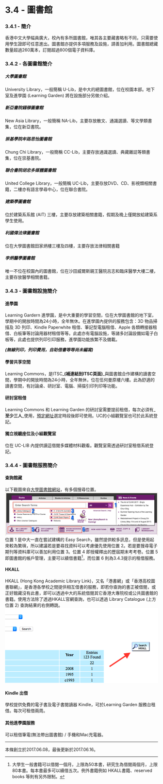 # 3.4 - 圖書館

### 3.4.1 - 簡介

香港中文大學幅員廣大，校內有多所圖書館，唯其各主要藏書略有不同，只需要使用學生證即可任意進出。圖書館亦提供多項服務及設施，請善加利用。圖書館總藏數量超過260萬本，訂閱超過800個電子資料庫。

### 3.4.2 - 各圖書館簡介

##### 大學圖書館

University Library，一般簡稱 U-Lib，是中大的總圖書館，位在校園本部。地下室及進學園 \(Learning Garden\) 將在設施部分另做介紹。

##### 新亞書院錢穆圖書館

New Asia Library，一般簡稱 NA-Lib，主要存放散文、通識選讀、等文學類書集，位在新亞書院。

##### 崇基學院牟路思怡圖書館

Chung Chi Library，一般簡稱 CC-Lib，主要存放通識選讀、典藏雜誌等類書集，位在崇基書院。

##### 聯合書院胡忠多媒體圖書館

United College Library，一般簡稱 UC-Lib，主要存放DVD、CD、影視類相關書籍，二樓亦有語言學尋中心，位在聯合書院。

##### 建築學圖書館

位於建築系系館 \(AIT\) 三樓，主要存放建築相關書籍，假期及晚上僅開放給建築系學生使用。

##### 利國偉法律圖書館

位在大學圖書館田家炳樓三樓及四樓，主要存放法律相關書籍

##### 李炳醫學圖書館

唯一不位在校園內的圖書館，位在沙田威爾斯親王醫院呂志和臨床醫學大樓二樓，主要存放醫學相關書籍。

### 3.4.3 - 圖書館設施簡介

#### 進學園

Learning Gardern 進學園，是中大重要的學習空間，位在大學圖書館的地下室，學期中的開放時間為24小時，全年無休。在進學園內提供的服務包含：3D 物品掃描及 3D 列印、Kindle Paperwhite 租借、筆記型電腦租借、Apple 各類轉接器租借、白板筆等討論用器材租借等等。此處亦有電腦設施，等諸多討論設備如電子白板等，此處也提供列印引印服務，進學園功能族繁不及備載。

_**\(無線列印，列印費用，自助借書等等尚未編寫\)**_

#### 學習共享空間

Learning Commons，是ITSC_**\(補連結到ITSC頁面\)**_與圖書館合作建構的讀書空間，學期中的開放時間為24小時，全年無休，位在伍何曼原樓六樓。此為舒適的讀書空間，有討論桌、研討室、電腦、掃描引印列印等功能。

#### 研討室租借

Learning Commons 和 Learning Garden 的研討室需要提前租借，每次必須有_**至少三人**_使用，[預定網址](https://rbs.lib.cuhk.edu.hk/Booking/Login.aspx)選定時段後即可使用。UC的小組觀覽室也可於此系統登記。

#### 獨立視聽座位及小組觀覽室

位在 UC-LIB 內提供讀這借閱多媒體材料觀看。觀覽室需透過研討室租借系統登記。

### 3.4.4 - 圖書館服務簡介

#### 查詢館藏

以下截圖來自[大學圖書館網站](http://www.lib.cuhk.edu.hk/)，有多個搜尋位置。![](/assets/librarySearch.png)位置 1 是中大一直在嘗試建構的 Easy Search，雖然提供較多訊息，但是使用起來較為繁瑣，所以建議若是要尋找資料可以考慮優先使用位置 2。若是要搜尋電子期刊等資料庫可以善加利用位置 3。位置 4 即授權釋出的歷屆期末考考卷。位置 5 即圖書館的帳戶管理，主要可以續借書籍[^1]，而位置 6 則為3.4.3提示的租借服務。

#### HKALL

HKALL \(Hong Kong Academic Library Link\)，又名「港書網」或「香港高校圖書聯網」，是香港各學校之間提供相互借書的服務，即若你查詢的書正被借閱，或正好館藏沒有此書，即可以透過中大的系統借閱其它香港大專院校或公共圖書館的書籍。使用方法除了透過HKALL官網查詢，也可以透過 Library Catalogue \(上方位置 2\) 查詢結果的右側轉跳。![](/assets/HKALLsearch.png)


#### Kindle 出借
學校提供免費的電子書及電子書閱讀器 Kindle，可於Learning Garden 服務台租借。每次可租借兩周。

#### 其他進學園服務
可以租借筆電(無法帶出圖書館) / 手機和Mac充電器。

---

本條創立於2017.06.08，最後更新於2017.06.16。

[^1]: 大學生一般書籍可以借閱一個月，上限為50本書，研究生為借閱兩個月，上限80本書。每本書最多可以續借五次。例外書籍例如 HKALL書籍、reserved books 等則有另外限制。